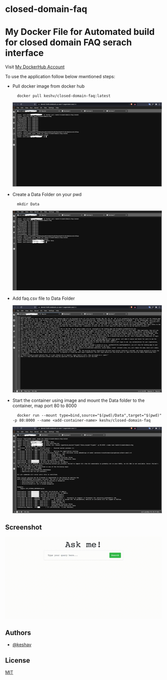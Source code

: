 # closed-domain-faq
# My Docker File for Automated build for closed domain FAQ serach interface

Visit [My DockerHub Account](https://hub.docker.com/u/keshv)

To use the application follow below mwntioned steps:

* Pull docker image from docker hub

        docker pull keshv/closed-domain-faq:latest

    ![](https://github.com/solidate/closed-domain-faq/blob/main/screenshots/1.png)

* Create a Data Folder on your pwd

        mkdir Data

    ![](https://github.com/solidate/closed-domain-faq/blob/main/screenshots/2.png)

* Add faq.csv file to Data Folder

    ![](https://github.com/solidate/closed-domain-faq/blob/main/screenshots/3.png)

* Start the container using image and mount the Data folder to the container, map port 80 to 8000

        docker run --mount type=bind,source="$(pwd)/Data",target="$(pwd)" -p 80:8000 --name <add-container-name> keshv/closed-domain-faq

    ![](https://github.com/solidate/closed-domain-faq/blob/main/screenshots/4.png)


## Screenshot

![](https://github.com/solidate/closed-domain-faq/blob/main/screenshots/record.gif)


## Authors

- [@keshav](https://www.github.com/solidate)


## License

[MIT](https://choosealicense.com/licenses/mit/)

